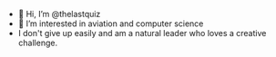 - 👋 Hi, I’m @thelastquiz
- 👀 I’m interested in aviation and computer science
- I don't give up easily and am a natural leader who loves a creative challenge.
<!---
thelastquiz/thelastquiz is a ✨ special ✨ repository because its `README.md` (this file) appears on your GitHub profile.
You can click the Preview link to take a look at your changes.
--->
